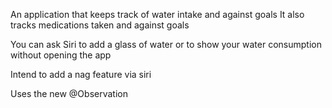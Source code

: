 An application that keeps track of water intake and against goals
It also tracks medications taken and against goals

You can ask Siri to add a glass of water or to show your water consumption without opening the app

Intend to add a nag feature via siri

Uses the new @Observation 
